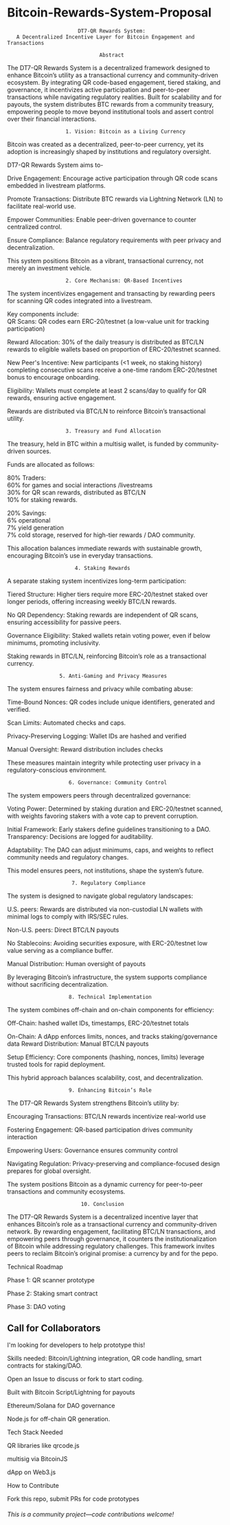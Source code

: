 # Bitcoin-Rewards-System-Proposal


                           DT7-QR Rewards System:
       A Decentralized Incentive Layer for Bitcoin Engagement and Transactions

                                  Abstract
   The DT7-QR Rewards System is a decentralized framework designed to enhance Bitcoin’s 
   utility as a transactional currency and community-driven ecosystem. By integrating QR 
   code-based engagement, tiered staking, and governance, it incentivizes active 
   participation and peer-to-peer transactions while navigating regulatory realities. Built 
   for scalability and for payouts, the system distributes BTC rewards from a community 
   treasury, empowering people to move beyond institutional tools and assert control 
   over their financial interactions.

                       1. Vision: Bitcoin as a Living Currency
   Bitcoin was created as a decentralized, peer-to-peer currency, yet its adoption is 
   increasingly shaped by institutions and regulatory oversight. 
   
   DT7-QR Rewards System aims to-
   
   Drive Engagement: Encourage active participation through QR code scans embedded in 
   livestream platforms.
   
   Promote Transactions:
     Distribute BTC rewards via Lightning Network (LN) to facilitate real-world use.
     
   Empower Communities:
     Enable peer-driven governance to counter centralized control.
     
   Ensure Compliance: 
     Balance regulatory requirements with peer privacy and decentralization.
     
   This system positions Bitcoin as a vibrant, transactional currency, not merely an 
   investment vehicle.

                       2. Core Mechanism: QR-Based Incentives
   The system incentivizes engagement and transacting by rewarding peers for scanning QR 
   codes integrated into a livestream. 
   
   Key components include:    
   QR Scans: QR codes earn ERC-20/testnet (a low-value unit for tracking participation)
   
   Reward Allocation: 30% of the daily treasury is distributed as BTC/LN rewards to 
   eligible wallets based on proportion of ERC-20/testnet scanned.

   New Peer's Incentive: New participants (<1 week, no staking history) completing 
   consecutive scans receive a one-time random ERC-20/testnet bonus to encourage onboarding.
   
   Eligibility: Wallets must complete at least 2 scans/day to qualify for QR rewards, 
   ensuring active engagement.
   
   Rewards are distributed via BTC/LN to reinforce Bitcoin’s transactional utility.

                       3. Treasury and Fund Allocation
   The treasury, held in BTC within a multisig wallet, is funded by community-driven 
   sources. 
   
   Funds are allocated as follows:
   
   80% Traders:    
    60% for games and social interactions /livestreams    
    30% for QR scan rewards, distributed as BTC/LN   
    10% for staking rewards.   
      
   20% Savings:   
    6% operational   
    7% yield generation   
    7% cold storage, reserved for high-tier rewards / DAO community.
          
   This allocation balances immediate rewards with sustainable growth, encouraging 
   Bitcoin’s use in everyday transactions.

                          4. Staking Rewards
   A separate staking system incentivizes long-term participation:
   
   Tiered Structure: Higher tiers require more ERC-20/testnet staked over longer periods, 
   offering increasing weekly BTC/LN rewards.
   
   No QR Dependency: Staking rewards are independent of QR scans, ensuring accessibility 
   for passive peers.
   
   Governance Eligibility: Staked wallets retain voting power, even if below minimums, 
   promoting inclusivity.
   
   Staking rewards in BTC/LN, reinforcing Bitcoin’s role as a transactional currency.

                     5. Anti-Gaming and Privacy Measures
   The system ensures fairness and privacy while combating abuse:   
   
   Time-Bound Nonces: QR codes include unique identifiers, generated and verified.  
   
   Scan Limits: Automated checks and caps.   
   
   Privacy-Preserving Logging: Wallet IDs are hashed and verified
   
   Manual Oversight: Reward distribution includes checks   
   
   These measures maintain integrity while protecting user privacy in a regulatory-conscious 
   environment.

                        6. Governance: Community Control
   The system empowers peers through decentralized governance:
   
   Voting Power: Determined by staking duration and ERC-20/testnet scanned, with weights favoring 
   stakers with a vote cap to prevent corruption.
   
   Initial Framework: Early stakers define guidelines transitioning to a DAO.
   Transparency: Decisions are logged for auditability.
   
   Adaptability: The DAO can adjust minimums, caps, and weights to reflect community needs 
   and regulatory changes.
   
   This model ensures peers, not institutions, shape the system’s future.

                         7. Regulatory Compliance
   The system is designed to navigate global regulatory landscapes:
      
   U.S. peers: Rewards are distributed via non-custodial LN wallets with minimal logs to 
   comply with IRS/SEC rules.
      
   Non-U.S. peers: Direct BTC/LN payouts
      
   No Stablecoins: Avoiding securities exposure, with ERC-20/testnet low value serving as a 
   compliance buffer.
   
   Manual Distribution: Human oversight of payouts
      
   By leveraging Bitcoin’s infrastructure, the system supports compliance without 
   sacrificing decentralization.

                        8. Technical Implementation
   The system combines off-chain and on-chain components for efficiency:
   
   Off-Chain: hashed wallet IDs, timestamps, ERC-20/testnet totals
   
   On-Chain: A dApp enforces limits, nonces, and tracks staking/governance data
   Reward Distribution: Manual BTC/LN payouts
   
   Setup Efficiency: Core components (hashing, nonces, limits) leverage trusted tools for 
   rapid deployment.
   
   This hybrid approach balances scalability, cost, and decentralization.

                        9. Enhancing Bitcoin’s Role
   The DT7-QR Rewards System strengthens Bitcoin’s utility by:
   
   Encouraging Transactions: BTC/LN rewards incentivize real-world use
   
   Fostering Engagement: QR-based participation drives community interaction
   
   Empowering Users: Governance ensures community control
   
   Navigating Regulation: Privacy-preserving and compliance-focused design prepares for 
   global oversight.
   
   The system positions Bitcoin as a dynamic currency for peer-to-peer transactions and 
   community ecosystems.

                            10. Conclusion
   The DT7-QR Rewards System is a decentralized incentive layer that enhances Bitcoin’s role 
   as a transactional currency and community-driven network. By rewarding engagement, 
   facilitating BTC/LN transactions, and empowering peers through governance, it counters 
   the institutionalization of Bitcoin while addressing regulatory challenges. This 
   framework invites peers to reclaim Bitcoin’s original promise: a currency by and for the 
   pepo.





Technical Roadmap

Phase 1: QR scanner prototype

Phase 2: Staking smart contract

Phase 3: DAO voting




## Call for Collaborators

I'm looking for developers to help prototype this! 


Skills needed: 
Bitcoin/Lightning integration, QR code handling, smart contracts for staking/DAO. 

Open an Issue to discuss or fork to start coding.



Built with Bitcoin Script/Lightning for payouts

Ethereum/Solana for DAO governance

Node.js for off-chain QR generation.



Tech Stack Needed

QR libraries like qrcode.js

multisig via BitcoinJS

dApp on Web3.js



How to Contribute 

Fork this repo, submit PRs for code prototypes




 ######  This is a community project—code contributions welcome!
 
